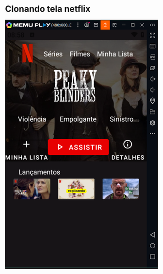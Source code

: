 # Clonando tela netflix

![App Pedra Papel Tesoura](https://github.com/edilsonvilarinho/desenvolvimento-android-completo-kotlin-java/raw/main/sessao-06/gif/Screenshot_2.png)



